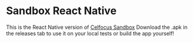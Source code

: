 # Sandbox React Native

This is the React Native version of [Celfocus Sandbox](https://github.com/qa-automation-challenge/sandbox)
Download the .apk in the releases tab to use it on your local tests or build the app yourself!
